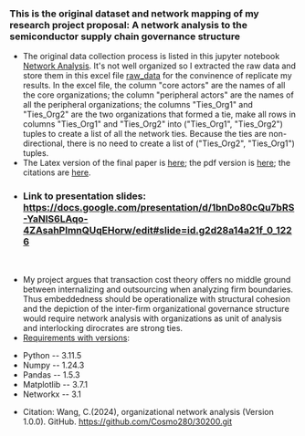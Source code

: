 ### This is the original dataset and network mapping of my research project proposal: A network analysis to the semiconductor supply chain governance structure
- The original data collection process is listed in this jupyter notebook [Network Analysis](https://github.com/Cosmo280/organizational-network-analysis/blob/main/Network%20Analysis/Network%20Analysis.ipynb). It's not well organized so I extracted the raw data and store them in this excel file [raw_data](https://github.com/Cosmo280/organizational-network-analysis/blob/main/Network%20Analysis/raw_data.xlsx) for the convinence of replicate my results. In the excel file, the column "core actors" are the names of all the core organizations; the column "peripheral actors" are the names of all the peripheral organizations; the columns "Ties_Org1" and "Ties_Org2" are the two organizations that formed a tie, make all rows in columns "Ties_Org1" and "Ties_Org2" into ("Ties_Org1", "Ties_Org2") tuples to create a list of all the network ties. Because the ties are non-directional, there is no need to create a list of ("Ties_Org2", "Ties_Org1") tuples. 
&nbsp;
- The Latex version of the final paper is [here](https://github.com/Cosmo280/organizational-network-analysis/blob/main/Thesis%20proposal%20components/LitReview.tex); the pdf version is [here](); the citations are [here](https://github.com/Cosmo280/organizational-network-analysis/blob/main/Thesis%20proposal%20components/LitReview.tex).
* ### Link to presentation slides: https://docs.google.com/presentation/d/1bnDo80cQu7bRS-YaNlS6LAqo-4ZAsahPlmnQUqEHorw/edit#slide=id.g2d28a14a21f_0_1226
&nbsp;
- My project argues that transaction cost theory offers no middle ground between internalizing and outsourcing when analyzing firm boundaries. Thus embeddedness should be operationalize with structural cohesion and the depiction of the inter-firm organizational governance structure would require network analysis with organizations as unit of analysis and interlocking dirocrates are strong ties.
&nbsp; 
- [Requirements with versions](https://github.com/Cosmo280/30200/blob/main/requirements.txt): 
* Python -- 3.11.5
* Numpy -- 1.24.3
* Pandas -- 1.5.3
* Matplotlib -- 3.7.1
* Networkx -- 3.1
&nbsp;
- Citation: Wang, C.(2024), organizational network analysis (Version 1.0.0). GitHub. https://github.com/Cosmo280/30200.git
